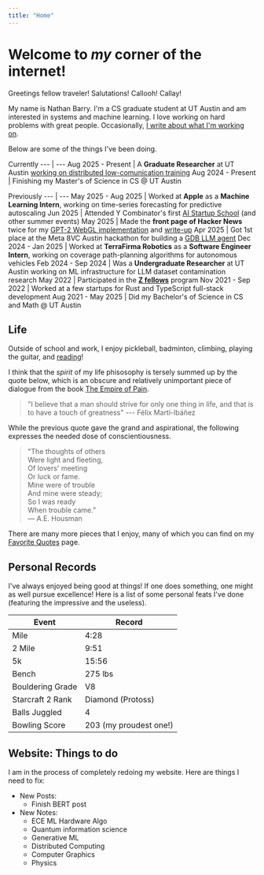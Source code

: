 ```yaml
---
title: "Home"
---
```




# Welcome to *my* corner of the internet!

Greetings fellow traveler! Salutations! Callooh! Callay!

My name is Nathan Barry. I'm a CS graduate student at UT Austin and am interested in systems and machine learning.
I love working on hard problems with great people. Occasionally, [I write about what I'm working on](/posts).

Below are some of the things I've been doing.

Currently
--- | ---
Aug 2025 - Present | A **Graduate Researcher** at UT Austin [working on distributed low-comunication training](/posts/research-log)
Aug 2024 - Present | Finishing my Master's of Science in CS @ UT Austin

Previously
--- | ---
May 2025 - Aug 2025 | Worked at **Apple** as a **Machine Learning Intern**, working on time-series forecasting for predictive autoscaling
Jun 2025 | Attended Y Combinator's first [AI Startup School](https://events.ycombinator.com/ai-sus) (and other summer events)
May 2025 | Made the **front page of Hacker News** twice for my [GPT-2 WebGL implementation](https://github.com/nathan-barry/gpt2-webgl) and [write-up](/posts/gpu-shader-programming/)
Apr 2025 | Got 1st place at the Meta 8VC Austin hackathon for building a [GDB LLM agent](https://github.com/d0rbu/llamastack-austin)
Dec 2024 - Jan 2025 | Worked at **TerraFirma Robotics** as a **Software Engineer Intern**, working on coverage path-planning algorithms for autonomous vehicles
Feb 2024 - Sep 2024 | Was a **Undergraduate Researcher** at UT Austin working on ML infrastructure for LLM dataset contamination research
May 2022 | Participated in the **[Z fellows](https://www.zfellows.com)** program
Nov 2021 - Sep 2022 | Worked at a few startups for Rust and TypeScript full-stack development
Aug 2021 - May 2025 | Did my Bachelor's of Science in CS and Math @ UT Austin



## Life

Outside of school and work, I enjoy pickleball, badminton, climbing, playing the guitar, and [reading](/posts/favorite-books)!

I think that the *spirit* of my life phisosophy is tersely summed up by the quote below, which is an obscure and relatively unimportant piece of dialogue from the book [The Empire of Pain](https://en.wikipedia.org/wiki/Empire_of_Pain).

> "I believe that a man should strive for only one thing in life, and that is to have a touch of greatness"
--- Félix Martí-Ibáñez

While the previous quote gave the grand and aspirational, the following expresses the needed dose of conscientiousness.

> "The thoughts of others\
Were light and fleeting,\
Of lovers' meeting\
Or luck or fame.\
Mine were of trouble\
And mine were steady;\
So I was ready\
When trouble came.”
<br>— A.E. Housman

There are many more pieces that I enjoy, many of which you can find on my [Favorite Quotes](/posts/favorite-quotes) page.



## Personal Records

I've always enjoyed being good at things! If one does something, one might as well pursue excellence! Here is a list of some personal feats I've done (featuring the impressive and the useless).

Event | Record
--- | ---
Mile | 4:28
2 Mile | 9:51
5k | 15:56
Bench | 275 lbs
Bouldering Grade | V8
Starcraft 2 Rank | Diamond (Protoss)
Balls Juggled | 4
Bowling Score | 203 (my proudest one!)



## Website: Things to do

I am in the process of completely redoing my website. Here are things I need to fix:
- New Posts:
    - Finish BERT post
- New Notes:
    - ECE ML Hardware Algo
    - Quantum information science
    - Generative ML
    - Distributed Computing
    - Computer Graphics
    - Physics
